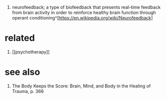 1. neurofeedback; a type of biofeedback that presents real-time feedback from brain activity in order to reinforce healthy brain function through operant conditioning^[https://en.wikipedia.org/wiki/Neurofeedback]

# related
1. [[psychotherapy]]

# see also
1. The Body Keeps the Score: Brain, Mind, and Body in the Healing of Trauma, p. 366